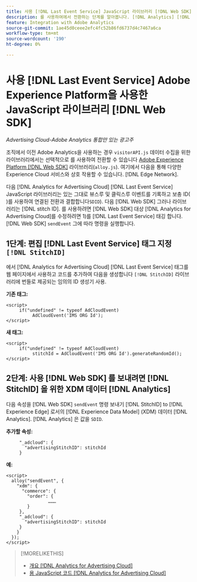 ```yaml
---
title: 사용 [!DNL Last Event Service] JavaScript 라이브러리 [!DNL Web SDK]
description: 를 사용하여에서 전환하는 단계를 알아봅니다. [!DNL Analytics] [!DNL visitorAPI] library to the [!DNL Experience Platform] [!DNL Web SDK] library for your [!DNL Analytics for Advertising Cloud] 구현 을 참조하십시오.
feature: Integration with Adobe Analytics
source-git-commit: 1ae45d0ceee2efc4fc52b86fd6737d4c7467a6ca
workflow-type: tm+mt
source-wordcount: '190'
ht-degree: 0%

---
```


# 사용 [!DNL Last Event Service] Adobe Experience Platform을 사용한 JavaScript 라이브러리 [!DNL Web SDK]

*Advertising Cloud-Adobe Analytics 통합만 있는 광고주*

조직에서 이전 Adobe Analytics을 사용하는 경우 `visitorAPI.js` 데이터 수집을 위한 라이브러리에서는 선택적으로 를 사용하여 전환할 수 있습니다 [Adobe Experience Platform [!DNL Web SDK]](https://experienceleague.adobe.com/docs/experience-platform/edge/home.html) 라이브러리(`alloy.js`). 여기에서 다음을 통해 다양한 Experience Cloud 서비스와 상호 작용할 수 있습니다. [!DNL Edge Network].

다음 [!DNL Analytics for Advertising Cloud] [!DNL Last Event Service] JavaScript 라이브러리는 있는 그대로 뷰스루 및 클릭스루 이벤트를 기록하고 보충 ID( )를 사용하여 연결된 전환과 결합합니다`SDID`). 다음 [!DNL Web SDK] 그러나 라이브러리는 [!DNL stitch ID]. 를 사용하려면 [!DNL Web SDK] 대상 [!DNL Analytics for Advertising Cloud]를 수정하려면 1)를 [!DNL Last Event Service] 태깅 합니다. [!DNL Web SDK] `sendEvent` 그에 따라 명령을 실행합니다.

## 1단계: 편집 [!DNL Last Event Service] 태그 지정 `[!DNL StitchID]`

에서 [!DNL Analytics for Advertising Cloud] [!DNL Last Event Service] 태그를 웹 페이지에서 사용하고 코드를 추가하여 다음을 생성합니다 `[!DNL StitchID]` 라이브러리에 번들로 제공되는 임의의 ID 생성기 사용.

**기존 태그:**

```
<script>
     if("undefined" != typeof AdCloudEvent) 
          AdCloudEvent('IMS ORG Id');
</script>
```

**새 태그:**

```
<script>
     if("undefined" != typeof AdCloudEvent) 
          stitchId = AdCloudEvent('IMS ORG Id').generateRandomId();
</script>
```

## 2단계: 사용 [!DNL Web SDK] 를 보내려면 [!DNL StitchID] 을 위한 XDM 데이터 [!DNL Analytics]

다음 속성을 [!DNL Web SDK] `sendEvent` 명령 보내기 [!DNL StitchID] to [!DNL Experience Edge] 로서의 [!DNL Experience Data Model] (XDM) 데이터 [!DNL Analytics].<!-- The library will send the StitchID to [!DNL Experience Edge] as `[_adcloud.advertisingStitchID](https://github.com/adobe/xdm/blob/master/docs/reference/adobe/experience/adcloud/stitch.schema.md)`. --> [!DNL Analytics] 은 값을 `SDID`.

**추가할 속성:**

```
     "_adcloud": {
       "advertisingStitchID": stitchId
     }
```

**예:**

```
<script>
  alloy("sendEvent", {
    "xdm": {
      "commerce": {
        "order": {
                ………
        }
     },
     "_adcloud": {
       "advertisingStitchID": stitchId
     }
    }
  });
</script>
```

>[!MORELIKETHIS]
>
>* [개요 [!DNL Analytics for Advertising Cloud]](overview.md)
>* [용 JavaScript 코드 [!DNL Analytics for Advertising Cloud]](/help/integrations/analytics/javascript.md)

